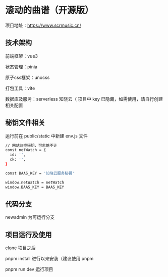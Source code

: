 # 滚动的曲谱（开源版）

项目地址：https://www.scrmusic.cn/

## 技术架构

前端框架：vue3

状态管理：pinia

原子css框架：unocss

打包工具：vite

数据库及服务：serverless 知晓云（ 项目中 key 已隐藏，如需使用，请自行创建相关配置

## 秘钥文件相关

运行前在 public/static 中新建 env.js 文件

```bash
// 网站监控秘钥，可忽略不计
const netWatch = {
  id: '',
  ck: '',
}

const BAAS_KEY = '知晓云服务秘钥'

window.netWatch = netWatch
window.BAAS_KEY = BAAS_KEY
```

## 代码分支

newadmin 为可运行分支

## 项目运行及使用

clone 项目之后

pnpm install 进行以来安装（建议使用 pnpm

pnpm run dev 运行项目
